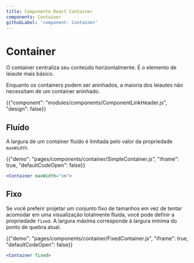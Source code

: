 ```yaml
---
title: Componente React Container
components: Container
githubLabel: 'component: Container'
---
```


# Container

<p class="description">O container centraliza seu conteúdo horizontalmente. É o elemento de leiaute mais básico.</p>

Enquanto os containers podem ser aninhados, a maioria dos leiautes não necessitam de um container aninhado.

{{"component": "modules/components/ComponentLinkHeader.js", "design": false}}

## Fluído

A largura de um container fluído é limitada pelo valor da propriedade `maxWidth`.

{{"demo": "pages/components/container/SimpleContainer.js", "iframe": true, "defaultCodeOpen": false}}

```jsx
<Container maxWidth="sm">
```

## Fixo

Se você preferir projetar um conjunto fixo de tamanhos em vez de tentar acomodar em uma visualização totalmente fluída, você pode definir a propriedade `fixed`. A largura máxima corresponde à largura mínima do ponto de quebra atual.

{{"demo": "pages/components/container/FixedContainer.js", "iframe": true, "defaultCodeOpen": false}}

```jsx
<Container fixed>
```
